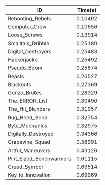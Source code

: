 |ID|Time(s)|
|-|-|
|Rebooting_Rebels|0.10492|
|Computer_Crew|0.10656|
|Loose_Screws|0.13914|
|Smalltalk_Dribble|0.25180|
|Digital_Destroyers|0.25483|
|Hackerjacks|0.25492|
|Pseudo_Boom|0.25674|
|Beasts|0.26527|
|Blackouts|0.27369|
|Gonzo_Brutes|0.28329|
|The_ERROR_List|0.30490|
|The_Hit_Blunders|0.31957|
|Rug_Heed_Bend|0.32754|
|Byte_Mechanics|0.32975|
|Digitally_Destroyed|0.34366|
|Grapevine_Squad|0.38991|
|Artful_Maneuvers|0.43126|
|Pint_Sized_Benchwarmers|0.61115|
|Creed_Symbol|0.69514|
|Key_to_Innovation|0.69969|
